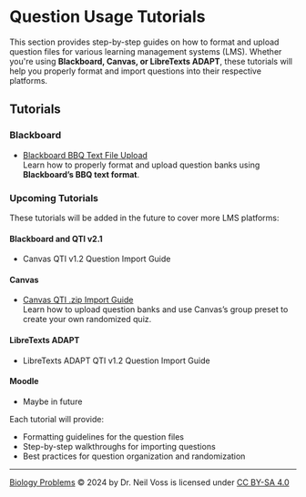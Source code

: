 # **Question Usage Tutorials**

This section provides step-by-step guides on how to format and upload question files for various learning management systems (LMS). Whether you're using **Blackboard, Canvas, or LibreTexts ADAPT**, these tutorials will help you properly format and import questions into their respective platforms.

## **Tutorials**

### **Blackboard**
- [Blackboard BBQ Text File Upload](bbq_tutorial.md)  
  Learn how to properly format and upload question banks using **Blackboard’s BBQ text format**.

### **Upcoming Tutorials**
These tutorials will be added in the future to cover more LMS platforms:

#### **Blackboard and QTI v2.1**
- Canvas QTI v1.2 Question Import Guide

#### **Canvas**
- [Canvas QTI .zip Import Guide](canvas_tutorial.md)  
  Learn how to upload question banks and use Canvas’s group preset to create your own randomized quiz.

#### **LibreTexts ADAPT**
- LibreTexts ADAPT QTI v1.2 Question Import Guide

#### **Moodle**
- Maybe in future

Each tutorial will provide:
* Formatting guidelines for the question files
* Step-by-step walkthroughs for importing questions
* Best practices for question organization and randomization

---

<a href="https://biologyproblems.org/">Biology Problems</a> © 2024 by Dr. Neil Voss is licensed under <a href="https://creativecommons.org/licenses/by-sa/4.0/">CC BY-SA 4.0</a><img src="https://mirrors.creativecommons.org/presskit/icons/cc.svg" alt="" style="max-width: 1em;max-height:1em;margin-left: .2em;"><img 
src="https://mirrors.creativecommons.org/presskit/icons/by.svg" alt="" style="max-width: 1em;max-height:1em;margin-left: .2em;"><img src="https://mirrors.creativecommons.org/presskit/icons/sa.svg" alt="" style="max-width: 1em;max-height:1em;margin-left: .2em;">